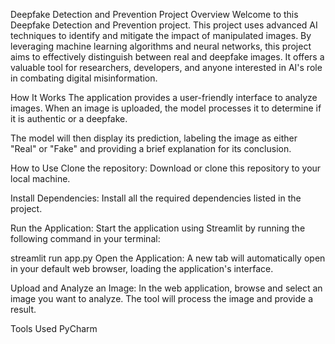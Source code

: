 Deepfake Detection and Prevention
Project Overview
Welcome to this Deepfake Detection and Prevention project. This project uses advanced AI techniques to identify and mitigate the impact of manipulated images. By leveraging machine learning algorithms and neural networks, this project aims to effectively distinguish between real and deepfake images. It offers a valuable tool for researchers, developers, and anyone interested in AI's role in combating digital misinformation.

How It Works
The application provides a user-friendly interface to analyze images. When an image is uploaded, the model processes it to determine if it is authentic or a deepfake.

The model will then display its prediction, labeling the image as either "Real" or "Fake" and providing a brief explanation for its conclusion.

How to Use
Clone the repository:
Download or clone this repository to your local machine.

Install Dependencies:
Install all the required dependencies listed in the project.

Run the Application:
Start the application using Streamlit by running the following command in your terminal:

streamlit run app.py
Open the Application:
A new tab will automatically open in your default web browser, loading the application's interface.

Upload and Analyze an Image:
In the web application, browse and select an image you want to analyze. The tool will process the image and provide a result.

Tools Used
PyCharm
